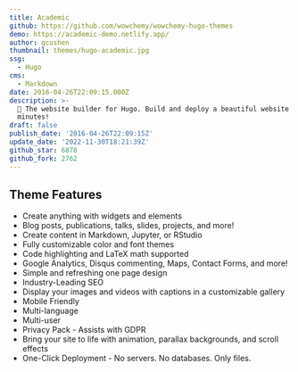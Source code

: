 ```yaml
---
title: Academic
github: https://github.com/wowchemy/wowchemy-hugo-themes
demo: https://academic-demo.netlify.app/
author: gcushen
thumbnail: themes/hugo-academic.jpg
ssg:
  - Hugo
cms:
  - Markdown
date: 2016-04-26T22:09:15.000Z
description: >-
  📝 The website builder for Hugo. Build and deploy a beautiful website in
  minutes!
draft: false
publish_date: '2016-04-26T22:09:15Z'
update_date: '2022-11-30T18:21:39Z'
github_star: 6878
github_fork: 2762
---
```

## Theme Features

- Create anything with widgets and elements
- Blog posts, publications, talks, slides, projects, and more!
- Create content in Markdown, Jupyter, or RStudio
- Fully customizable color and font themes
- Code highlighting and LaTeX math supported
- Google Analytics, Disqus commenting, Maps, Contact Forms, and more!
- Simple and refreshing one page design
- Industry-Leading SEO
- Display your images and videos with captions in a customizable gallery
- Mobile Friendly
- Multi-language
- Multi-user
- Privacy Pack - Assists with GDPR
- Bring your site to life with animation, parallax backgrounds, and scroll effects
- One-Click Deployment - No servers. No databases. Only files.
